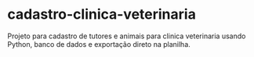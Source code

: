 # cadastro-clinica-veterinaria
Projeto para cadastro de tutores e animais para clinica veterinaria usando Python, banco de dados e exportação direto na planilha.
